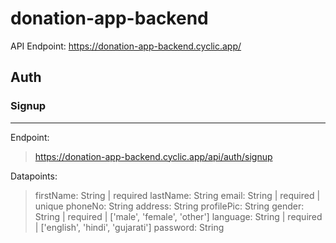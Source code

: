 # donation-app-backend

API Endpoint: https://donation-app-backend.cyclic.app/

## Auth

### Signup

---

Endpoint:

> https://donation-app-backend.cyclic.app/api/auth/signup

Datapoints:

> firstName: String | required
> lastName: String
> email: String | required | unique
> phoneNo: String
> address: String
> profilePic: String
> gender: String | required | ['male', 'female', 'other']
> language: String | required | ['english', 'hindi', 'gujarati']
> password: String
